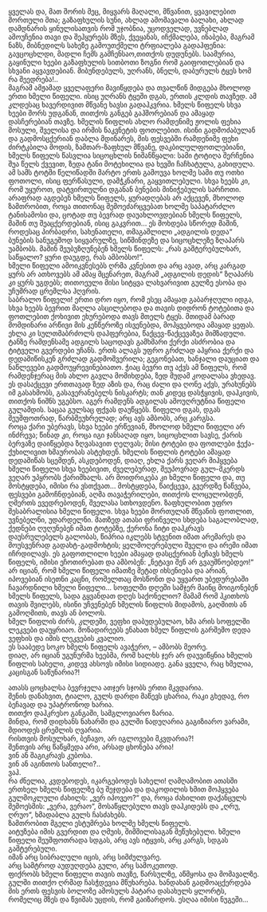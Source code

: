 ყველას და, მათ შორის მეც, მიყვარს მაღალი, მწვანით, ყვავილებით მორთული მთა; გაზაფხულის სუნი, ახლად ამომავალი ბალახი, ახლად დამდნარის ყინულისათვის რომ უჯობნია, უცოდველად, უვნებლად ამოუჩენია თავი და შეჰყურებს მზეს, ქვეყანას, იჩქმალება, ინაბება, მაგრამ ნაზს, მიბნედილს სახეზე გამოუთქმელი ტრფიალება გადაჰფენია: 
გავცოცხლდი, მადლი ჩემს გამჩენსაო,თითქოს დუდუნებს. 
საამურია, გაყინული ხეები გაზაფხულის სითბოთი ზოგნი რომ გაიფოთლებიან და სხვანი აყვავდებიან. 
მიბუნდებულს, უღრანს, ბნელს, დაბურულს ტყეს ხომ რა შეედრება!..  
მაგრამ ამჟამად ყველაფერი მავიწყდება და თვალწინ მიდგება მხოლოდ ერთი ხმელი წიფელი. 
ისიც უღრანს ტყეში დგას, ერთის კლდის თავზედ. 
ამ კლდესაც ხავერდივით მწვანე ხავსი გადაჰკვრია. 
ხმელს წიფელს სხვა ხეები შორს უდგანან, თითქოს განგებ გაჰშორებიან და ამაყად დასჩერებიან თავზე. 
ხმელის წიფლის ახლო რამდენიმე ჟოლის ფეხია მოსული, შველისა და ირმის ნაკვნეტის ფოთლებით. 
ისინი გადმოძაბულან და გადმოსცქერიან დაბლა მდინარეს, მის ფესვებში რამდენიმე ფეხი ძირტკბილა მოდის, ზამთარ-ზაფხულ მწვანე, დაკბილულფოთლებიანი, ხმელს წიფელს წასვლია სიცოცხლის ნიშანწყალი: 
სამი ტოტიღა შერჩენია შუა წელს ქვევით, ზედა ტანი მოტეხილია და ხევში ჩაჩხატულა, გახიდულა. 
ამ სამს ტოტში წელიწადში მარტო ერთს გამოუვა ხოლმე სამი თუ ოთხი ფოთოლი, ისიც ფერწასული, დამჭკნარი, გაყვითლებული. 
სხვა ხეებს კი, რომ უყუროთ, დატვირთულნი დგანან ბუნების მინიჭებულის სარჩოთი. 
არაფრად აგდებენ ხმელს წიფელს, ყურადღებას არ აქცევენ, მხოლოდ ზამთრობით, როცა თითონაც შემოეძარცვებათ ხოლმე საპატარძლო ტანისამოსი და, ცოტად თუ ბევრად დაუახლოვდებიან ხმელს წიფელს, მაშინ თუ შეაცქერდებიან, ისიც გაკვრით… 
ეს მოხდება სწორედ მაშინ, როდესაც პირბადრი, სახენათელი, თმაგაშლილი „ადგილის დედა“ ბუნების სანუგეშოდ სიყვარულზე, სიწმინდეზე და სიცოცხლეზე ზღაპარს უამბობს.
მაშინ შეუბუზღუნებენ ხმელს წიფელს: „რას გაშტერებულხარ, საწყალო? ყური დაუგდე, რას ამბობსო!“.  
ხმელი წიფელი ამოიკვნესებს ღრმა კვნესით და არც ავად, არც კარგად ყურს არ ათხოვებს ამ ამაყ მცენარეთ, მაგრამ „ადგილის დედის“ ზღაპარს კი ყურს უგდებს; თითოეული მისი სიტყვა ლახვარივით გულზე ესობა და უჩუმრად ცრემლსა ჰღვრის.  
საბრალო წიფელი! 
ერთი დრო იყო, რომ ესეც ამაყად გაბარჯღული იდგა, სხვა ხეებს ბევრით მაღლა ასცილებოდა და თავის დიდრონ ტოტებითა და ფოთლებით ქოხივით ეხურებოდა თავს მთელს ტყეს. 
მთიდამ ბარად მომდინარი არწივი მის კენწეროზე ისვენებდა, მოჰყვებოდა ამაყად ყეფას. 
ეხლა კი სულთმაბრძოლს დაჰფერებია, წაქცევ-წაქცევაზეა მიმზადული. 
ტანზე რამდენსამე ადგილს საცოდავს გამხმარი ქერქი ასძრობია და ტიტველი გვერდები უჩანს. 
ერთს ალაგს უფრო გრძლად აჰყრია ქერქი და დედამიწისკენ გრძლად გადმოშვერილა; გეგონებათ, ხანჯალი დაუციათ და ნაწლევები გადმოუყრევინებიათო. 
ჭიაც ბევრი თუ აქვს ამ წიფელს, რომ რამდენჯერაც მის ახლო გავლა მომიხდება, ზედ მუდამ კოდალასა ვხედავ. 
ეს დასაქცევი ერთთავად ზედ აზის და, რაც ძალი და ღონე აქვს, ურახუნებს იმ გასახმობს, გასავერანებელს ნისკარტს; თან კიდეც დასჭყივის, დაჰკივის, თითქოს ნიშნს უგებსო. 
აგერ რამდენს ადგილას ამოუღრუტნია წიფელი გულამდის. 
საცაა გულსაც ფქვას დაუწყებს. 
წიფელი დგას, დგას შეუშფოთრად, წარბშეუხრელად; არც ავს ამბობს, არც კარგსა.  
როცა ქარი უბერავს, სხვა ხეები ერწევიან, მხოლოდ ხმელი წიფელი არ ინძრევა; წინად კი, როცა იგი ჯანსაღად იყო, სიცოცხლით სავსე, ქარის ბერვაზე დაიწყებდა ზღვასავით ღელვას; მისი ტოტები და ფოთლები ჭექა-ქუხილივით ხმაურობას ასტეხდენ. 
ხმელის წიფლის ტოტები ამაყად დედამიწას სცემდენ, ასკდებოდენ, დიაღ, ეხლა ქარს ვეღარ მიჰყვება ხმელი წიფელი სხვა ხეებივით, ძველებურად, შეუპოვრად გულ-მკერდს ვეღარ უპყრობს ქარიშხალს. 
არ მოიდრიკება კი ხმელი წიფელი და, თუ მოსტყდება, იმისი რა ვსთქვათ… 
მოსტყდება, წაიქცევა, გვერდზე წაწვება, ფესვები გამოჩნდებიან, აღმა თავაჭერილები, თითქოს ლოცულობდენ, ღმერთს ევედრებოდენ, შველასა სთხოვდენო. 
ზაფხულობით უფრო შესაბრალისია ხმელი წიფელი.
სხვა ხეები მორთულან მწვანის ფოთლით, უვნებელნი, უდარდელნი.
მათზედ ათასი ფრინველი სხდება საგალობლად, ქედნები ღუღუნებენ იმათ ტოტებზე, ქერონა ჩიტი დაჰკრავს დაუსრულებელს გალობას, წიპრია იკლებს სტვენით იმათ არემარეს და მოუსვენრად გადახტ-გადმოხტის; ყელმოღერებული შველი და ირემი იმათ იჩრდილავს. 
ეს გაფოთლილი ხეები ამაყად დასცქერიან ბეჩავს ხმელს წიფელს, იმისი ეჩოთირებათ და ამბობენ: „ნეტავი შენ არ გვაუშნოებდეო!“ 
არ იციან, რომ ხმელი წიფელი იმათზე მეტად იხსენიება და არიან, იპოვებიან ისეთნი კაცნი, რომელთაც მოსწონთ და უყვართ უბედურებაში ჩავარდნილი ხმელი წიფელი… 
სოფელში დღეში სამჯერ მაინც მოიგონებენ ხმელს წიფელს, სადა გყვანდათ დღეს საქონელიო? მამამ რომ ჰკითხოს თავის შვილებს, ისინი უჩვენებენ ხმელის წიფლის მიდამოს, გაღმითს ან გამოღმითს, თავს ან ბოლოს.  
ხმელ წიფლის ძირს, კლდეში, ვეფხი დაბუდებულაო, ხმა არის სოფელში ლეკვები დაუყრიაო. 
მონადირეებს ენახათ ხმელ წიფლის გარშემო დედა ვეფხის და იმის ლეკვების კვალიო.  
ეს სააბედე სოკო ხმელს წიფელს ავაჭერო, – ამბობს მეორე.  
დიაღ, არ იციან უგუნურმა ხეებმა, რომ ხალხს ჯერ არ დაუვიწყნია ხმელის წიფლის სახელი, კიდევ ახსოვს იმისი სიდიადე.
განა ყველა, რაც ხმელია, კაცისგან საწუნარია?!  

ათასს ცოცხალსა ბევრჯელა ათჯერ სჯობს ერთი მკვდარია.  
შენის დანახვით, ტიალო, გულს დარდი მაწევს ცხარია,  რაკი გხედავ, რო ბეჩავად და უპატრონოდ ხარია.  
თითქო დაჰკრესო განგაში, სამგლოვიარო ზარია.  
მინდა, რომ დიდხანს ნახარში და გულში ნადუღარია გაგიზიარო ვარამი, მდიოდეს ცრემლის ღვარია.  
რისთვის მოსულხარ, ბეჩავო, არ იგლოვები მკვდარია?!  
შენთვის არც წაწყმედა არი, არსად ცხონება არია!  
ვინ ან შაგიკრავს კუბოსა.  
ვინ ან აგინთოს სანთელი?..  
ვაჰ.  
რა ძნელია, კვდებოდეს, იკარგებოდეს სახელი!
ღამღამობით ათასში ერთხელ ხმელს წიფელზე ბუ შეჯდება და დაკოდილის ხმით მოჰყვება გულმოკლული ძახილს: „ვერ იპოვეო?“ და, როცა ძახილით დაქანცულს შემოესმის: „ვერა, ვერაო“, მოსაწყლებული თავს დაჰკიდებს და „ღრუ, ღრუო“, ხმადაბლა გულს ჩასძახებს.  
ზამთრობით მგელი ესტუმრება ხოლმე ხმელს წიფელს.  
აიტუზება იმის გვერდით და ღმუის, შიმშილისაგან შეწუხებული. 
ხმელი წიფელი შეუშფოთრადა სდგას, არც ავს იტყვის, არც კარგს, სდგას გაშტერებული.   
იმან არც სიბრალული იცის, არც სიმძულვარე.  
არც სამტროდ აუდუღდება გული, არც სამოკეთოდ.  
ფიქრობს ხმელი წიფელი თავის თავზე, წარსულზე, აწმყოსა და მომავალზე.  
გულში თითქო ღრმად ჩასჭდევია მწუხარება.
ხანდახან გადმოაცქერდება მის ერთს ფესვის ბოლოზე ამოსულს პატარა დასახულს ყლორტს, რომელიც მზეს და წვიმას უცდის, რომ გაიზარდოს. 
ესღაა იმისი ნუგეში…
